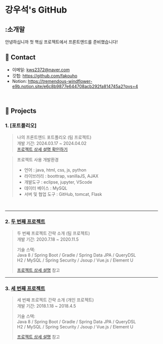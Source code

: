 # 강우석's GitHub
## :소개말
 안녕하십니까 
첫 핵심 프로젝트에서 프론트앤드를 준비했습니다!
</br>

## :pushpin: Contact
- 이메일: kws2372@naver.com
- 깃헙: https://github.com/fakouho
- Notion: https://tremendous-windflower-e9b.notion.site/e6c8b9877e644708acb292fa814745a2?pvs=4
</br>

## :pushpin: Projects
### 1. [포트폴리오]
>나의 프론트엔드 포트폴리오 (팀 프로젝트)  
>개발 기간: 2024.03.17 ~ 2024.04.02  
>[프로젝트 상세 설명 확인하기](https://github.com/fakouho/FitNeeds/tree/main)

> 프로젝트 사용 개발환경
>- 언어 : java, html, css, js, python
>- 라이브러리 : boottrap, vanillaJS, AJAX
>- 개발도구 : eclipse, jupyter, VScode
>- 데이터 베이스 : MySQL
>- 서버 및 협업 도구 : GitHub, tomcat, Flask
>  
</br>


---

### 2. [두 번째 프로젝트](https://github.com/JungHyung2/gitio.io)
>두 번째 프로젝트 간략 소개  (팀 프로젝트)  
>개발 기간: 2020.7.18 ~ 2020.11.5  
>  
>기술 스택:  
>Java 8 / Spring Boot / Gradle / Spring Data JPA / QueryDSL  
>H2 / MySQL / Spring Security / Jsoup / Vue.js / Element U  
>  
>[프로젝트 상세 설명](https://github.com/fakouho/normALearn?tab=readme-ov-file) 참고

---

### 3. [세 번째 프로젝트](https://github.com/JungHyung2/gitio.io)
>세 번째 프로젝트 간략 소개  (개인 프로젝트)  
>개발 기간: 2018.1.18 ~ 2018.4.5  
>  
>기술 스택:  
>Java 8 / Spring Boot / Gradle / Spring Data JPA / QueryDSL  
>H2 / MySQL / Spring Security / Jsoup / Vue.js / Element U  
>  
>[프로젝트 상세 설명](https://github.com/JungHyung2/gitio.io) 참고
